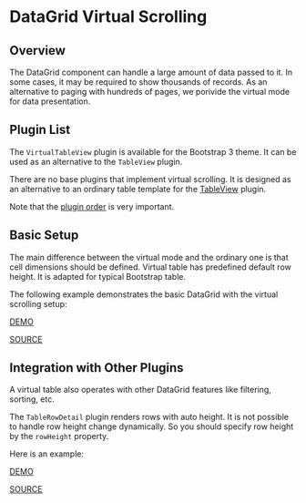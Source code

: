 # DataGrid Virtual Scrolling

## Overview

The DataGrid component can handle a large amount of data passed to it. In some cases, it may be required to show thousands of records. As an alternative to paging with hundreds of pages, we porivide the virtual mode for data presentation.

## Plugin List

The `VirtualTableView` plugin is available for the Bootstrap 3 theme. It can be used as an alternative to the `TableView` plugin.

There are no base plugins that implement virtual scrolling. It is designed as an alternative to an ordinary table template for the [TableView](table-view.md) plugin.

Note that the [plugin order](../README.md#plugin-order) is very important.

## Basic Setup

The main difference between the virtual mode and the ordinary one is that cell dimensions should be defined. Virtual table has predefined default row height. It is adapted for typical Bootstrap table.

The following example demonstrates the basic DataGrid with the virtual scrolling setup:

[DEMO](http://devexpress.github.io/devextreme-reactive/react/datagrid/demos/#/virtual-scrolling/basic)

[SOURCE](https://github.com/DevExpress/devextreme-reactive/tree/master/packages/dx-react-demos/src/bootstrap3/virtual-scrolling/basic.jsx)

## Integration with Other Plugins

A virtual table also operates with other DataGrid features like filtering, sorting, etc.

The `TableRowDetail` plugin renders rows with auto height. It is not possible to handle row height change dynamically. So you should specify row height by the `rowHeight` property.

Here is an example:

[DEMO](http://devexpress.github.io/devextreme-reactive/react/datagrid/demos/#/virtual-scrolling/integration-with-other-plugins)

[SOURCE](https://github.com/DevExpress/devextreme-reactive/tree/master/packages/dx-react-demos/src/bootstrap3/virtual-scrolling/integration-with-other-plugins.jsx)


